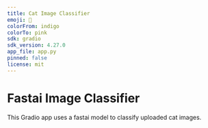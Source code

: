 ```yaml
---
title: Cat Image Classifier
emoji: 🧠
colorFrom: indigo
colorTo: pink
sdk: gradio
sdk_version: 4.27.0
app_file: app.py
pinned: false
license: mit
---
```


# Fastai Image Classifier

This Gradio app uses a fastai model to classify uploaded cat images.
